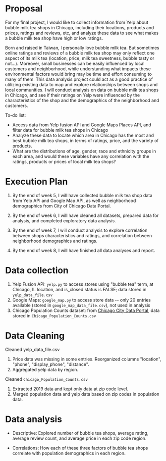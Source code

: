 # Proposal
For my final project, I would like to collect information from Yelp about bubble milk tea shops in Chicago, including their locations, products and prices, ratings and reviews, etc, and analyze these data to see what makes a bubble milk tea shop have high or low ratings. 

Born and raised in Taiwan, I personally love bubble milk tea. But sometimes online ratings and reviews of a bubble milk tea shop may only reflect one aspect of its milk tea (location, price, milk tea sweetness, bubble tasty or not...). Moreover, small businesses can be easily influenced by local customers and neighborhood, while understanding what impacts these environmental factors would bring may be time and effort consuming to many of them. This data analysis project could act as a good practice of utilizing existing data to map and explore relationships between shops and local communities. I will conduct analysis on data on bubble milk tea shops in Chicago, and see if their ratings on Yelp were influenced by the characteristics of the shop and the demographics of the neighborhood and customers. 

To-do list:
- Access data from Yelp fusion API and Google Maps Places API, and filter data for bubble milk tea shops in Chicago
- Analyze these data to locate which area in Chicago has the most and best bubble milk tea shops, in terms of ratings, price, and the variety of products. 
- What are the distributions of age, gender, race and ethnicity groups in each area, and would these variables have any correlation with the ratings, products or prices of local milk tea shops?


# Execution Plan
1. By the end of week 5, I will have collected bubble milk tea shop data from Yelp API and Google Map API, as well as neighborhood demographics from City of Chicago Data Portal. 

2. By the end of week 6, I will have cleaned all datasets, prepared data for analysis, and completed exploratory data analysis.

3. By the end of week 7, I will conduct analysis to explore correlation between shops characteristics and ratings, and correlation between neighborhood demographics and ratings. 

4. By the end of week 8, I will have finished all data analyses and report. 


# Data collection
1. Yelp Fusion API: `yelp.py` to access stores using "bubble tea" term, at Chicago, IL location, and is_closed status is FALSE; data stored in `yelp_data_file.csv`
2. Google Maps: `google_map.py` to access store data -- only 20 entries available (stored in `google_map_data_file.csv`), not used in analysis
3. Chicago Population Counts dataset: from [Chicago City Data Portal](https://data.cityofchicago.org/Health-Human-Services/Chicago-Population-Counts/85cm-7uqa), data stored in `Chicago_Population_Counts.csv`

# Data Cleaning
Cleaned yelp_data_file.csv
1. Price data was missing in some entries. Reorganized columns "location", "phone", "display_phone", "distance".
2. Aggregated yelp data by region. 

Cleaned `Chicago_Population_Counts.csv`
1. Extracted 2019 data and kept only data at zip code level.
2. Merged population data and yelp data based on zip codes in population data. 

# Data analysis
* Descriptive: Explored number of bubble tea shops, average rating, average review count, and average price in each zip code region.

* Correlations: How each of these three factors of bubble tea shops correlate with population demographics in each region.
